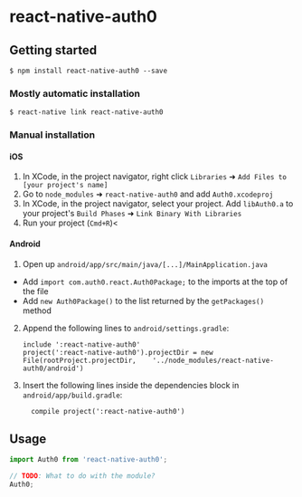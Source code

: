 # react-native-auth0

## Getting started

`$ npm install react-native-auth0 --save`

### Mostly automatic installation

`$ react-native link react-native-auth0`

### Manual installation


#### iOS

1. In XCode, in the project navigator, right click `Libraries` ➜ `Add Files to [your project's name]`
2. Go to `node_modules` ➜ `react-native-auth0` and add `Auth0.xcodeproj`
3. In XCode, in the project navigator, select your project. Add `libAuth0.a` to your project's `Build Phases` ➜ `Link Binary With Libraries`
4. Run your project (`Cmd+R`)<

#### Android

1. Open up `android/app/src/main/java/[...]/MainApplication.java`
  - Add `import com.auth0.react.Auth0Package;` to the imports at the top of the file
  - Add `new Auth0Package()` to the list returned by the `getPackages()` method
2. Append the following lines to `android/settings.gradle`:
  	```
  	include ':react-native-auth0'
  	project(':react-native-auth0').projectDir = new File(rootProject.projectDir, 	'../node_modules/react-native-auth0/android')
  	```
3. Insert the following lines inside the dependencies block in `android/app/build.gradle`:
  	```
      compile project(':react-native-auth0')
  	```


## Usage
```javascript
import Auth0 from 'react-native-auth0';

// TODO: What to do with the module?
Auth0;
```
